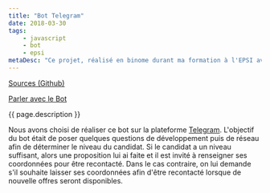 ```yaml
---
title: "Bot Telegram"
date: 2018-03-30
tags: 
    - javascript
    - bot
    - epsi
metaDesc: "Ce projet, réalisé en binome durant ma formation à l'EPSI avait pour but de réaliser un chatbot de recrutement."
---
```


[Sources (Github)](https://github.com/EPSIBordeaux/Telegram_Bot)

[Parler avec le Bot](https://telegram.me/EPSI_UsainBot)

{{ page.description }}

Nous avons choisi de réaliser ce bot sur la plateforme [Telegram](https://telegram.org/). L'objectif du bot était de poser quelques questions de développement puis de réseau afin de déterminer le niveau du candidat. Si le candidat a un niveau suffisant, alors une proposition lui ai faite et il est invité à renseigner ses coordonnées pour être recontacté. Dans le cas contraire, on lui demande s'il souhaite laisser ses coordonnées afin d'être recontacté lorsque de nouvelle offres seront disponibles.
